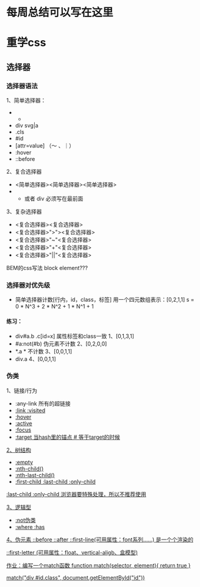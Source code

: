 # 每周总结可以写在这里

# 重学css
## 选择器
### 选择器语法
1、简单选择器：
- *
- div svg|a
- .cls
- #id
- [attr=value]   （～ 、｜）
- :hover
- ::before

2、复合选择器
-  <简单选择器><简单选择器><简单选择器>
-  * 或者 div 必须写在最前面

3、复杂选择器
- <复合选择器><sp><复合选择器>
- <复合选择器>">"><复合选择器>
- <复合选择器>"~"<复合选择器>
- <复合选择器>"+"<复合选择器>
- <复合选择器>"||"<复合选择器>

BEM的css写法 block element???

### 选择器对优先级
- 简单选择器计数[行内，id，class，标签]
用一个四元数组表示：[0,2,1,1]
s = 0 * N^3 + 2 * N^2 + 1 * N^1 + 1

#### 练习：
- div#a.b .c[id=x]    属性标签和class一致
1、[0,1,3,1]
- #a:not(#b)    伪元素不计数
2、[0,2,0,0]  
- *.a                * 不计数
3、[0,0,1,1]
- div.a
4、[0,0,1,1]

### 伪类
1、链接/行为
- :any-link 所有的超链接<a href=" ">
- :link :visited
- :hover
- :active
- :focus
- :target  当hash里的锚点 # 等于target的时候

2、树结构
- :empty
- :nth-child()
- :nth-last-child()  
- :first-child :last-child :only-child

:last-child :only-child 浏览器要特殊处理，所以不推荐使用

3、逻辑型
- :not伪类
- :where :has

4、伪元素
::before
::after
::first-line(可用属性：font系列......)
是一个个渲染的

::first-letter  (可用属性：float、vertical-aligb、盒模型)



作业：编写一个match函数
function match(selector, element){
    return true
}

match("div #id.class", document.getElementById("id"))
